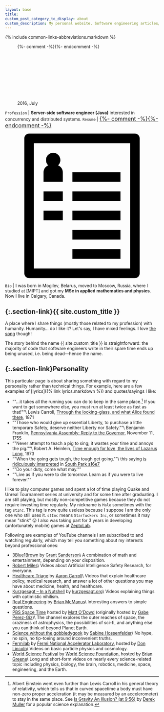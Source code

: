 ```yaml
---
layout: base
title:
custom_post_category_to_display: about
custom_description: My personal website. Software engineering articles/notes/thoughts written by me and occasionally other stuff.
---
```

{% include common-links-abbreviations.markdown %}

<figure style="display: block">
  {%- comment -%}<!-- -webkit-clip-path is for iOS Safari -->{%- endcomment -%}
  <img src="{% link /assets/img/face.png %}" alt="Me" style="clip-path: circle(44.2% at 50% 50%); -webkit-clip-path: circle(44.2% at 50% 50%); width: 12em; height: auto; display: block; margin-left: auto; margin-right: auto;">
  <figcaption>2016, July</figcaption>
</figure>

`Profession` | **Server-side software engineer (Java)** interested in concurrency and distributed systems.
`Resume` | <a class="button" style="font-size: 1.3em;" href="{% link resume.markdown %}" title="Resume">{%- comment -%}<!-- /assets/img/resume-badge.svg -->{%- endcomment -%}<svg class="svg-button" enable-background="new 0 0 96 96" version="1.1" viewBox="0 0 96 96" xmlns="http://www.w3.org/2000/svg" xmlns:xlink="http://www.w3.org/1999/xlink"><path d="M72,63H42v6h30V63z M72,75H42v6h30V75z M72,27H42v6h30V27z M72,39H42v6h30V39z M72,51H42v6h30V51z M36,51H24v6h12V51z M81,3  H15c-1.657,0-3,1.343-3,3v84c0,1.657,1.343,3,3,3h66c1.657,0,3-1.343,3-3V6C84,4.343,82.657,3,81,3z M78,87H18V9h60V87z M36,39H24v6  h12V39z M36,27c0-1.938-1.231-3.576-2.95-4.209c0.886-0.821,1.45-1.986,1.45-3.291c0-2.486-2.015-4.5-4.5-4.5s-4.5,2.014-4.5,4.5  c0,1.305,0.563,2.47,1.45,3.291C25.231,23.424,24,25.062,24,27v6h12V27z"/></svg></a>
`Bio` | I was born in Mogilev, Belarus, moved to Moscow, Russia, where I studied at [MIPT] and got my **MSc in applied mathematics and physics**. Now I live in Calgary, Canada.

## [](#dead-code){:.section-link}{{ site.custom_title }}
A place where I share things (mostly those related to my profession) with humanity.
Humanity&hellip; do I like it? Let's say, I have mixed feelings. I love [the song](https://youtu.be/0755SXCTCN0) though!

The story behind the name {{ site.custom_title }} is straightforward:
the majority of code that software engineers write in their spare time ends up being unused, i.e. being dead&mdash;hence the name.

## [](#personality){:.section-link}Personality
This particular page is about sharing something with regard to my personality rather than technical things.
For example, here are a few examples of [lyrics]({% link lyrics.markdown %}) and quotes/sayings I like:
* <q>"...it takes all the running you can do to keep in the same place.[^1] If you want to get somewhere else, you must run at least twice as fast as that!"</q>\\
  <span class="insignificant">Lewis Carroll, [Through the looking-glass, and what Alice found there](https://www.loc.gov/item/00000848/), 1871</span>
* <q>"Those who would give up essential Liberty, to purchase a little temporary Safety, deserve neither Liberty nor Safety."</q>\\
  <span class="insignificant">Benjamin Franklin, [Pennsylvania Assembly: Reply to the Governor](https://franklinpapers.org/framedVolumes.jsp?vol=6&page=238a), November 11, 1755</span>
* <q>"Never attempt to teach a pig to sing; it wastes your time and annoys the pig."</q>\\
  <span class="insignificant">Robert A. Heinlein, [Time enough for love, the lives of Lazarus Long](https://catalog.loc.gov/vwebv/search?searchCode=LCCN&searchArg=72098131&searchType=1&permalink=y), 1973</span>
* <q>"When the going gets tough, the tough get going."</q>\\
  <span class="insignificant">this saying [is ridiculously interpreted](https://youtu.be/z52kKE8qngs) in [South Park s16e7](https://www.southparkstudios.com/episodes/iyw8ps/south-park-cartman-finds-love-season-16-ep-7)</span>
* <q>"Do your duty, come what may."</q>
* <q>"Live as if you were to die tomorrow. Learn as if you were to live forever."</q>

I like to play computer games and spent a lot of time playing Quake and Unreal Tournament series at university and for some time after graduating.
I am still playing, but mostly non-competitive games because they do not require investing time regularly.
My nickname is `Male` sometimes with the tag `stInc`.
This tag is now quite useless because I suppose I am the only one who still uses it.
`stInc` means `Starfuckers Inc`, or sometimes it may mean "stink" &#x1f61b;
I also was taking part for 3 years in developing (unfortunately mobile) games at [ZeptoLab](https://youtu.be/mAXjQvJ2Umo).

Following are examples of YouTube channels I am subscribed to and watching regularly, which may tell you something about my interests beyond professional ones:
* [3Blue1Brown](https://www.youtube.com/3blue1brown)<span class="insignificant">&nbsp;by [Grant Sanderson](https://www.3blue1brown.com/about#about-the-author)</span>\\
  <span class="insignificant">A combination of math and entertainment, depending on your disposition.</span>
* [Robert Miles](https://www.youtube.com/RobertMilesAI)\\
  <span class="insignificant">Videos about Artificial Intelligence Safety Research, for everyone.</span>
* [Healthcare Triage](https://www.youtube.com/healthcaretriage)<span class="insignificant">&nbsp;by [Aaron Carroll](https://medicine.iu.edu/faculty/3005/carroll-aaron)</span>\\
  <span class="insignificant">Videos that explain healthcare policy, medical research, and answer a lot of other questions you may have about medicine, health, and healthcare.</span>
* [Kurzgesagt – In a Nutshell](https://www.youtube.com/inanutshell)<span class="insignificant">&nbsp;by [kurzgesagt.org](https://kurzgesagt.org/about/)</span>\\
  <span class="insignificant">Videos explaining things with optimistic nihilism.</span>
* [Real Engineering](https://www.youtube.com/RealEngineering)<span class="insignificant">&nbsp;by [Brian McManus](https://twitter.com/TheBrianMcManus)</span>\\
  <span class="insignificant">Interesting answers to simple questions.</span>
* [PBS Space Time](https://www.youtube.com/pbsspacetime)<span class="insignificant">&nbsp;hosted by [Matt O'Dowd](https://www.mattodowd.space/) (originally hosted by [Gabe Perez-Giz](https://twitter.com/fizziksgabe))</span>\\
  <span class="insignificant">The channel explores the outer reaches of space, the craziness of astrophysics, the possibilities of sci-fi, and anything else you can think of beyond Planet Earth.</span>
* [Science without the gobbledygook](https://www.youtube.com/SabineHossenfelder)<span class="insignificant">&nbsp;by [Sabine Hossenfelder](http://sabinehossenfelder.com/)</span>\\
  <span class="insignificant">No hype, no spin, no tip-toeing around inconvenient truths.</span>
* [Fermilab](https://www.youtube.com/fermilab)<span class="insignificant">&nbsp;by [Fermi National Accelerator Laboratory](https://www.fnal.gov/), hosted by [Don Lincoln](https://drdonlincoln.com/)</span>\\
  <span class="insignificant">Videos on basic particle physics and cosmology.</span>
* [World Science Festival](https://www.youtube.com/WorldScienceFestival)<span class="insignificant">&nbsp;by [World Science Foundation](https://www.worldsciencefestival.com/about/meet-our-team/), hosted by [Brian Greene](https://www.briangreene.org/)</span>\\
  <span class="insignificant">Long and short-form videos on nearly every science-related topic including physics, biology, the brain, robotics, medicine, space, engineering, and the Earth.</span>

[^1]: Albert Einstein went even further than Lewis Carroll in his general theory of relativity, which tells us that in curved spacetime a body must
    have non-zero proper acceleration (it may be measured by an accelerometer) to stay in the same place.
    See [Is Gravity An Illusion? (at 9:56)](https://youtu.be/XRr1kaXKBsU?t=596)<span class="insignificant">&nbsp;by [Derek Muller](https://www.veritasium.com)</span>
    for a popular science explanation.
